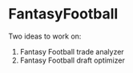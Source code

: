 FantasyFootball
===============
Two ideas to work on:
1. Fantasy Football trade analyzer
2. Fantasy Football draft optimizer
